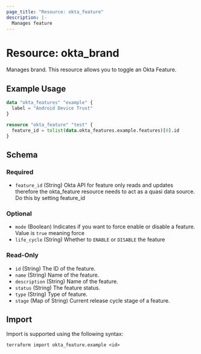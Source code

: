 ```yaml
---
page_title: "Resource: okta_feature"
description: |-
  Manages feature
---
```


# Resource: okta_brand

Manages brand. This resource allows you to toggle an Okta Feature.
		
## Example Usage

```terraform
data "okta_features" "example" {
  label = "Android Device Trust"
}

resource "okta_feature" "test" {
  feature_id = tolist(data.okta_features.example.features)[0].id
}
```

<!-- schema generated by tfplugindocs -->
## Schema

### Required

- `feature_id` (String) Okta API for feature only reads and updates therefore the okta_feature resource needs to act as a quasi data source. Do this by setting feature_id

### Optional

- `mode` (Boolean) Indicates if you want to force enable or disable a feature. Value is `true` meaning force
- `life_cycle` (String) Whether to `ENABLE` or `DISABLE` the feature

### Read-Only

- `id` (String) The ID of the feature.
- `name` (String) Name of the feature.
- `description` (String) Name of the feature.
- `status` (String) The feature status.
- `type` (String) Type of feature.
- `stage` (Map of String) Current release cycle stage of a feature.

## Import

Import is supported using the following syntax:

```shell
terraform import okta_feature.example <id>
```
